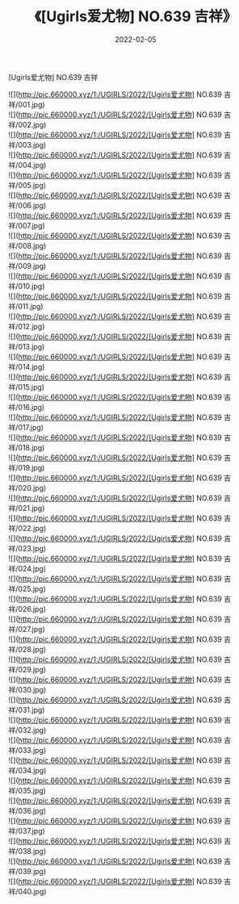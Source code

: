﻿---
layout: post
title:  《[Ugirls爱尤物] NO.639 吉祥》
date:   2022-02-05
img: http://pic.660000.xyz/1:/UGIRLS/2022/[Ugirls爱尤物] NO.639 吉祥/000.jpg
categories: [美女, 清纯, 唯美]
---

[Ugirls爱尤物] NO.639 吉祥

 ![](http://pic.660000.xyz/1:/UGIRLS/2022/[Ugirls爱尤物] NO.639 吉祥/001.jpg) <br>![](http://pic.660000.xyz/1:/UGIRLS/2022/[Ugirls爱尤物] NO.639 吉祥/002.jpg) <br>![](http://pic.660000.xyz/1:/UGIRLS/2022/[Ugirls爱尤物] NO.639 吉祥/003.jpg) <br>![](http://pic.660000.xyz/1:/UGIRLS/2022/[Ugirls爱尤物] NO.639 吉祥/004.jpg) <br>![](http://pic.660000.xyz/1:/UGIRLS/2022/[Ugirls爱尤物] NO.639 吉祥/005.jpg) <br>![](http://pic.660000.xyz/1:/UGIRLS/2022/[Ugirls爱尤物] NO.639 吉祥/006.jpg) <br>![](http://pic.660000.xyz/1:/UGIRLS/2022/[Ugirls爱尤物] NO.639 吉祥/007.jpg) <br>![](http://pic.660000.xyz/1:/UGIRLS/2022/[Ugirls爱尤物] NO.639 吉祥/008.jpg) <br>![](http://pic.660000.xyz/1:/UGIRLS/2022/[Ugirls爱尤物] NO.639 吉祥/009.jpg) <br>![](http://pic.660000.xyz/1:/UGIRLS/2022/[Ugirls爱尤物] NO.639 吉祥/010.jpg) <br>![](http://pic.660000.xyz/1:/UGIRLS/2022/[Ugirls爱尤物] NO.639 吉祥/011.jpg) <br>![](http://pic.660000.xyz/1:/UGIRLS/2022/[Ugirls爱尤物] NO.639 吉祥/012.jpg) <br>![](http://pic.660000.xyz/1:/UGIRLS/2022/[Ugirls爱尤物] NO.639 吉祥/013.jpg) <br>![](http://pic.660000.xyz/1:/UGIRLS/2022/[Ugirls爱尤物] NO.639 吉祥/014.jpg) <br>![](http://pic.660000.xyz/1:/UGIRLS/2022/[Ugirls爱尤物] NO.639 吉祥/015.jpg) <br>![](http://pic.660000.xyz/1:/UGIRLS/2022/[Ugirls爱尤物] NO.639 吉祥/016.jpg) <br>![](http://pic.660000.xyz/1:/UGIRLS/2022/[Ugirls爱尤物] NO.639 吉祥/017.jpg) <br>![](http://pic.660000.xyz/1:/UGIRLS/2022/[Ugirls爱尤物] NO.639 吉祥/018.jpg) <br>![](http://pic.660000.xyz/1:/UGIRLS/2022/[Ugirls爱尤物] NO.639 吉祥/019.jpg) <br>![](http://pic.660000.xyz/1:/UGIRLS/2022/[Ugirls爱尤物] NO.639 吉祥/020.jpg) <br>![](http://pic.660000.xyz/1:/UGIRLS/2022/[Ugirls爱尤物] NO.639 吉祥/021.jpg) <br>![](http://pic.660000.xyz/1:/UGIRLS/2022/[Ugirls爱尤物] NO.639 吉祥/022.jpg) <br>![](http://pic.660000.xyz/1:/UGIRLS/2022/[Ugirls爱尤物] NO.639 吉祥/023.jpg) <br>![](http://pic.660000.xyz/1:/UGIRLS/2022/[Ugirls爱尤物] NO.639 吉祥/024.jpg) <br>![](http://pic.660000.xyz/1:/UGIRLS/2022/[Ugirls爱尤物] NO.639 吉祥/025.jpg) <br>![](http://pic.660000.xyz/1:/UGIRLS/2022/[Ugirls爱尤物] NO.639 吉祥/026.jpg) <br>![](http://pic.660000.xyz/1:/UGIRLS/2022/[Ugirls爱尤物] NO.639 吉祥/027.jpg) <br>![](http://pic.660000.xyz/1:/UGIRLS/2022/[Ugirls爱尤物] NO.639 吉祥/028.jpg) <br>![](http://pic.660000.xyz/1:/UGIRLS/2022/[Ugirls爱尤物] NO.639 吉祥/029.jpg) <br>![](http://pic.660000.xyz/1:/UGIRLS/2022/[Ugirls爱尤物] NO.639 吉祥/030.jpg) <br>![](http://pic.660000.xyz/1:/UGIRLS/2022/[Ugirls爱尤物] NO.639 吉祥/031.jpg) <br>![](http://pic.660000.xyz/1:/UGIRLS/2022/[Ugirls爱尤物] NO.639 吉祥/032.jpg) <br>![](http://pic.660000.xyz/1:/UGIRLS/2022/[Ugirls爱尤物] NO.639 吉祥/033.jpg) <br>![](http://pic.660000.xyz/1:/UGIRLS/2022/[Ugirls爱尤物] NO.639 吉祥/034.jpg) <br>![](http://pic.660000.xyz/1:/UGIRLS/2022/[Ugirls爱尤物] NO.639 吉祥/035.jpg) <br>![](http://pic.660000.xyz/1:/UGIRLS/2022/[Ugirls爱尤物] NO.639 吉祥/036.jpg) <br>![](http://pic.660000.xyz/1:/UGIRLS/2022/[Ugirls爱尤物] NO.639 吉祥/037.jpg) <br>![](http://pic.660000.xyz/1:/UGIRLS/2022/[Ugirls爱尤物] NO.639 吉祥/038.jpg) <br>![](http://pic.660000.xyz/1:/UGIRLS/2022/[Ugirls爱尤物] NO.639 吉祥/039.jpg) <br>![](http://pic.660000.xyz/1:/UGIRLS/2022/[Ugirls爱尤物] NO.639 吉祥/040.jpg) <br>